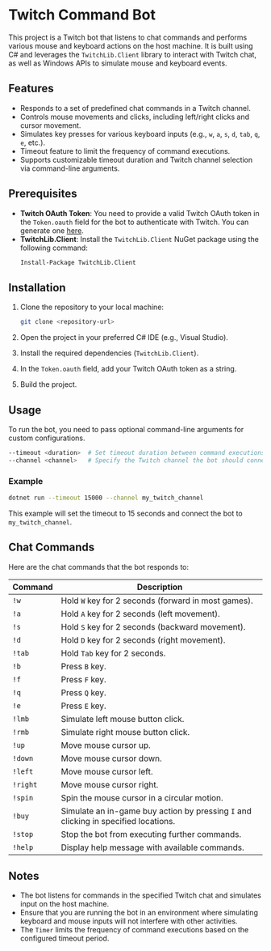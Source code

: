 # Twitch Command Bot

This project is a Twitch bot that listens to chat commands and performs various mouse and keyboard actions on the host machine. It is built using C# and leverages the `TwitchLib.Client` library to interact with Twitch chat, as well as Windows APIs to simulate mouse and keyboard events.

## Features

- Responds to a set of predefined chat commands in a Twitch channel.
- Controls mouse movements and clicks, including left/right clicks and cursor movement.
- Simulates key presses for various keyboard inputs (e.g., `w`, `a`, `s`, `d`, `tab`, `q`, `e`, etc.).
- Timeout feature to limit the frequency of command executions.
- Supports customizable timeout duration and Twitch channel selection via command-line arguments.

## Prerequisites

- **Twitch OAuth Token**: You need to provide a valid Twitch OAuth token in the `Token.oauth` field for the bot to authenticate with Twitch. You can generate one [here](https://twitchapps.com/tmi/).
- **TwitchLib.Client**: Install the `TwitchLib.Client` NuGet package using the following command:
  ```bash
  Install-Package TwitchLib.Client
  ```

## Installation

1. Clone the repository to your local machine:
   ```bash
   git clone <repository-url>
   ```
   
2. Open the project in your preferred C# IDE (e.g., Visual Studio).

3. Install the required dependencies (`TwitchLib.Client`).

4. In the `Token.oauth` field, add your Twitch OAuth token as a string.

5. Build the project.

## Usage

To run the bot, you need to pass optional command-line arguments for custom configurations.

```bash
--timeout <duration>  # Set timeout duration between command executions in milliseconds (default: 10,000 ms).
--channel <channel>   # Specify the Twitch channel the bot should connect to (default: 'panda__ol').
```

### Example

```bash
dotnet run --timeout 15000 --channel my_twitch_channel
```

This example will set the timeout to 15 seconds and connect the bot to `my_twitch_channel`.

## Chat Commands

Here are the chat commands that the bot responds to:

| Command | Description |
|---------|-------------|
| `!w`    | Hold `W` key for 2 seconds (forward in most games). |
| `!a`    | Hold `A` key for 2 seconds (left movement). |
| `!s`    | Hold `S` key for 2 seconds (backward movement). |
| `!d`    | Hold `D` key for 2 seconds (right movement). |
| `!tab`  | Hold `Tab` key for 2 seconds. |
| `!b`    | Press `B` key. |
| `!f`    | Press `F` key. |
| `!q`    | Press `Q` key. |
| `!e`    | Press `E` key. |
| `!lmb`  | Simulate left mouse button click. |
| `!rmb`  | Simulate right mouse button click. |
| `!up`   | Move mouse cursor up. |
| `!down` | Move mouse cursor down. |
| `!left` | Move mouse cursor left. |
| `!right`| Move mouse cursor right. |
| `!spin` | Spin the mouse cursor in a circular motion. |
| `!buy`  | Simulate an in-game buy action by pressing `I` and clicking in specified locations. |
| `!stop` | Stop the bot from executing further commands. |
| `!help` | Display help message with available commands. |

## Notes

- The bot listens for commands in the specified Twitch chat and simulates input on the host machine.
- Ensure that you are running the bot in an environment where simulating keyboard and mouse inputs will not interfere with other activities.
- The `Timer` limits the frequency of command executions based on the configured timeout period.
